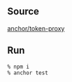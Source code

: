 ## Source
[anchor/token-proxy](https://github.com/coral-xyz/anchor/tree/master/tests/spl/token-proxy)

## Run
```
% npm i
% anchor test
```